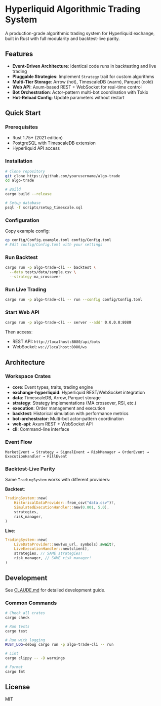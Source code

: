 # Hyperliquid Algorithmic Trading System

A production-grade algorithmic trading system for Hyperliquid exchange, built in Rust with full modularity and backtest-live parity.

## Features

- **Event-Driven Architecture**: Identical code runs in backtesting and live trading
- **Pluggable Strategies**: Implement `Strategy` trait for custom algorithms
- **Multi-Tier Storage**: Arrow (hot), TimescaleDB (warm), Parquet (cold)
- **Web API**: Axum-based REST + WebSocket for real-time control
- **Bot Orchestration**: Actor-pattern multi-bot coordination with Tokio
- **Hot-Reload Config**: Update parameters without restart

## Quick Start

### Prerequisites

- Rust 1.75+ (2021 edition)
- PostgreSQL with TimescaleDB extension
- Hyperliquid API access

### Installation

```bash
# Clone repository
git clone https://github.com/yourusername/algo-trade
cd algo-trade

# Build
cargo build --release

# Setup database
psql -f scripts/setup_timescale.sql
```

### Configuration

Copy example config:
```bash
cp config/Config.example.toml config/Config.toml
# Edit config/Config.toml with your settings
```

### Run Backtest

```bash
cargo run -p algo-trade-cli -- backtest \
  --data tests/data/sample.csv \
  --strategy ma_crossover
```

### Run Live Trading

```bash
cargo run -p algo-trade-cli -- run --config config/Config.toml
```

### Start Web API

```bash
cargo run -p algo-trade-cli -- server --addr 0.0.0.0:8080
```

Then access:
- REST API: `http://localhost:8080/api/bots`
- WebSocket: `ws://localhost:8080/ws`

## Architecture

### Workspace Crates

- **core**: Event types, traits, trading engine
- **exchange-hyperliquid**: Hyperliquid REST/WebSocket integration
- **data**: TimescaleDB, Arrow, Parquet storage
- **strategy**: Strategy implementations (MA crossover, RSI, etc.)
- **execution**: Order management and execution
- **backtest**: Historical simulation with performance metrics
- **bot-orchestrator**: Multi-bot actor-pattern coordination
- **web-api**: Axum REST + WebSocket API
- **cli**: Command-line interface

### Event Flow

```
MarketEvent → Strategy → SignalEvent → RiskManager → OrderEvent → ExecutionHandler → FillEvent
```

### Backtest-Live Parity

Same `TradingSystem` works with different providers:

**Backtest**:
```rust
TradingSystem::new(
    HistoricalDataProvider::from_csv("data.csv")?,
    SimulatedExecutionHandler::new(0.001, 5.0),
    strategies,
    risk_manager,
)
```

**Live**:
```rust
TradingSystem::new(
    LiveDataProvider::new(ws_url, symbols).await?,
    LiveExecutionHandler::new(client),
    strategies, // SAME strategies!
    risk_manager, // SAME risk manager!
)
```

## Development

See [CLAUDE.md](CLAUDE.md) for detailed development guide.

### Common Commands

```bash
# Check all crates
cargo check

# Run tests
cargo test

# Run with logging
RUST_LOG=debug cargo run -p algo-trade-cli -- run

# Lint
cargo clippy -- -D warnings

# Format
cargo fmt
```

## License

MIT
